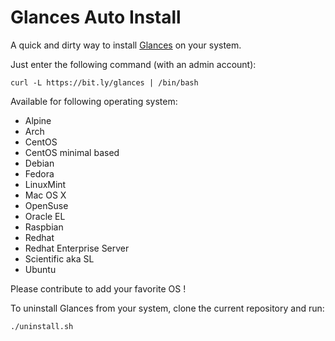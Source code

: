 Glances Auto Install
====================

A quick and dirty way to install [Glances](https://github.com/nicolargo/glances) on your system.

Just enter the following command (with an admin account):

    curl -L https://bit.ly/glances | /bin/bash

Available for following operating system:
- Alpine
- Arch
- CentOS
- CentOS minimal based
- Debian
- Fedora
- LinuxMint
- Mac OS X
- OpenSuse
- Oracle EL
- Raspbian
- Redhat
- Redhat Enterprise Server
- Scientific aka SL
- Ubuntu

Please contribute to add your favorite OS !

To uninstall Glances from your system, clone the current repository and run:

    ./uninstall.sh
